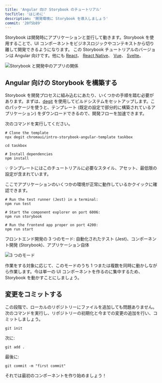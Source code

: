 ```yaml
---
title: 'Angular 向け Storybook のチュートリアル'
tocTitle: 'はじめに'
description: '開発環境に Storybook を導入しましょう'
commit: '20f5b89'
---
```


Storybook は開発時にアプリケーションと並行して動きます。Storybook を使用することで、UI コンポーネントをビジネスロジックやコンテキストから切り離して開発できるようになります。 この Storybook チュートリアルのバージョンは Angular 向けです。他にも [React](/intro-to-storybook/react/en/get-started)、 [React Native](/intro-to-storybook/react-native/en/get-started)、 [Vue](/intro-to-storybook/vue/en/get-started)、 [Svelte](/intro-to-storybook/svelte/en/get-started)。

![Storybook と開発中のアプリの関係](/intro-to-storybook/storybook-relationship.jpg)

## Angular 向けの Storybook を構築する

Storybook を開発プロセスに組み込むにあたり、いくつかの手順を踏む必要があります。まずは、[degit](https://github.com/Rich-Harris/degit) を使用してビルドシステムをセットアップします。このパッケージを使うと、テンプレート (既定の設定で部分的に構築されているアプリケーション) をダウンロードできるので、開発フローを加速できます。

次のコマンドを実行してください。

```shell:clipboard=false
# Clone the template
npx degit chromaui/intro-storybook-angular-template taskbox

cd taskbox

# Install dependencies
npm install
```

<div class="aside">
💡 テンプレートにはこのチュートリアルに必要なスタイル、アセット、最低限の設定が含まれています。
</div>

ここでアプリケーションのいくつかの環境が正常に動作しているかクイックに確認できます。

```shell:clipboard=false
# Run the test runner (Jest) in a terminal:
npm run test

# Start the component explorer on port 6006:
npm run storybook

# Run the frontend app proper on port 4200:
npm run start
```

フロントエンド開発の 3 つのモード: 自動化されたテスト (Jest)、コンポーネント開発 (Storybook)、アプリケーション自体

![3 つのモード](/intro-to-storybook/app-three-modalities.png)

作業をする対象に応じて、このモードのうち 1 つまたは複数を同時に動かしながら作業します。今は単一の UI コンポーネントを作るのに集中するため、Storybook を動かすことにしましょう。

## 変更をコミットする

この段階で、ローカルのリポジトリーにファイルを追加しても問題ありません。次のコマンドを実行し、リポジトリーの初期化と今までの変更の追加を行い、コミットしましょう。

```shell
git init
```

次に:

```shell
git add .
```

最後に:

```shell
git commit -m "first commit"
```

それでは最初のコンポーネントを作り始めましょう！
